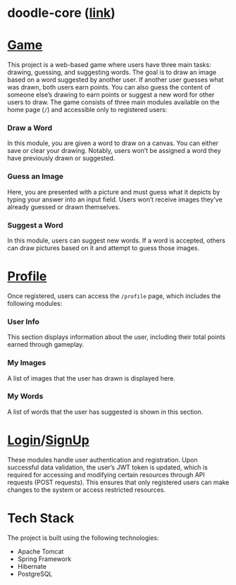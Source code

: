 # doodle-core ([link](http://84.201.152.11:8080/doodle-core/))

# [Game](http://84.201.152.11:8080/doodle-core/) 

This project is a web-based game where users have three main tasks: drawing, guessing, and suggesting words. The goal is to draw an image based on a word suggested by another user. If another user guesses what was drawn, both users earn points. You can also guess the content of someone else’s drawing to earn points or suggest a new word for other users to draw. The game consists of three main modules available on the home page (`/`) and accessible only to registered users:

### Draw a Word
In this module, you are given a word to draw on a canvas. You can either save or clear your drawing. Notably, users won’t be assigned a word they have previously drawn or suggested.

### Guess an Image
Here, you are presented with a picture and must guess what it depicts by typing your answer into an input field. Users won’t receive images they’ve already guessed or drawn themselves.

### Suggest a Word
In this module, users can suggest new words. If a word is accepted, others can draw pictures based on it and attempt to guess those images.

# [Profile](http://84.201.152.11:8080/doodle-core/profile)

Once registered, users can access the `/profile` page, which includes the following modules:

### User Info
This section displays information about the user, including their total points earned through gameplay.

### My Images
A list of images that the user has drawn is displayed here.

### My Words
A list of words that the user has suggested is shown in this section.

# [Login](http://84.201.152.11:8080/doodle-core/loginPage)/[SignUp](http://84.201.152.11:8080/doodle-core/sign_up)

These modules handle user authentication and registration. Upon successful data validation, the user’s JWT token is updated, which is required for accessing and modifying certain resources through API requests (POST requests). This ensures that only registered users can make changes to the system or access restricted resources.

# Tech Stack

The project is built using the following technologies:
- Apache Tomcat
- Spring Framework
- Hibernate
- PostgreSQL
